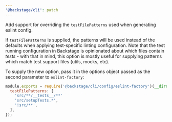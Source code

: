 ```yaml
---
'@backstage/cli': patch
---
```


Add support for overriding the `testFilePatterns` used when generating eslint config.

If `testFilePatterns` is supplied, the patterns will be used instead of the defaults when applying test-specific linting configuration. Note that the test running configuration in Backstage is opinionated about which files contain _tests_ - with that in mind, this option is mostly useful for supplying patterns which match test support files (utils, mocks, etc).

To supply the new option, pass it in the options object passed as the second parameter to `eslint-factory`:

```javascript
module.exports = require('@backstage/cli/config/eslint-factory')(__dirname, {
  testFilePatterns: [
    'src/**/__tests__/**'
    'src/setupTests.*',
    '!src/**',
  ],
});
```
